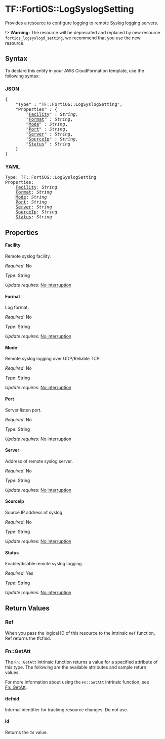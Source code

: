# TF::FortiOS::LogSyslogSetting

Provides a resource to configure logging to remote Syslog logging servers.

!> **Warning:** The resource will be deprecated and replaced by new resource `fortios_logsyslogd_setting`, we recommend that you use the new resource.

## Syntax

To declare this entity in your AWS CloudFormation template, use the following syntax:

### JSON

<pre>
{
    "Type" : "TF::FortiOS::LogSyslogSetting",
    "Properties" : {
        "<a href="#facility" title="Facility">Facility</a>" : <i>String</i>,
        "<a href="#format" title="Format">Format</a>" : <i>String</i>,
        "<a href="#mode" title="Mode">Mode</a>" : <i>String</i>,
        "<a href="#port" title="Port">Port</a>" : <i>String</i>,
        "<a href="#server" title="Server">Server</a>" : <i>String</i>,
        "<a href="#sourceip" title="SourceIp">SourceIp</a>" : <i>String</i>,
        "<a href="#status" title="Status">Status</a>" : <i>String</i>
    }
}
</pre>

### YAML

<pre>
Type: TF::FortiOS::LogSyslogSetting
Properties:
    <a href="#facility" title="Facility">Facility</a>: <i>String</i>
    <a href="#format" title="Format">Format</a>: <i>String</i>
    <a href="#mode" title="Mode">Mode</a>: <i>String</i>
    <a href="#port" title="Port">Port</a>: <i>String</i>
    <a href="#server" title="Server">Server</a>: <i>String</i>
    <a href="#sourceip" title="SourceIp">SourceIp</a>: <i>String</i>
    <a href="#status" title="Status">Status</a>: <i>String</i>
</pre>

## Properties

#### Facility

Remote syslog facility.

_Required_: No

_Type_: String

_Update requires_: [No interruption](https://docs.aws.amazon.com/AWSCloudFormation/latest/UserGuide/using-cfn-updating-stacks-update-behaviors.html#update-no-interrupt)

#### Format

Log format.

_Required_: No

_Type_: String

_Update requires_: [No interruption](https://docs.aws.amazon.com/AWSCloudFormation/latest/UserGuide/using-cfn-updating-stacks-update-behaviors.html#update-no-interrupt)

#### Mode

Remote syslog logging over UDP/Reliable TCP.

_Required_: No

_Type_: String

_Update requires_: [No interruption](https://docs.aws.amazon.com/AWSCloudFormation/latest/UserGuide/using-cfn-updating-stacks-update-behaviors.html#update-no-interrupt)

#### Port

Server listen port.

_Required_: No

_Type_: String

_Update requires_: [No interruption](https://docs.aws.amazon.com/AWSCloudFormation/latest/UserGuide/using-cfn-updating-stacks-update-behaviors.html#update-no-interrupt)

#### Server

Address of remote syslog server.

_Required_: No

_Type_: String

_Update requires_: [No interruption](https://docs.aws.amazon.com/AWSCloudFormation/latest/UserGuide/using-cfn-updating-stacks-update-behaviors.html#update-no-interrupt)

#### SourceIp

Source IP address of syslog.

_Required_: No

_Type_: String

_Update requires_: [No interruption](https://docs.aws.amazon.com/AWSCloudFormation/latest/UserGuide/using-cfn-updating-stacks-update-behaviors.html#update-no-interrupt)

#### Status

Enable/disable remote syslog logging.

_Required_: Yes

_Type_: String

_Update requires_: [No interruption](https://docs.aws.amazon.com/AWSCloudFormation/latest/UserGuide/using-cfn-updating-stacks-update-behaviors.html#update-no-interrupt)

## Return Values

### Ref

When you pass the logical ID of this resource to the intrinsic `Ref` function, Ref returns the tfcfnid.

### Fn::GetAtt

The `Fn::GetAtt` intrinsic function returns a value for a specified attribute of this type. The following are the available attributes and sample return values.

For more information about using the `Fn::GetAtt` intrinsic function, see [Fn::GetAtt](https://docs.aws.amazon.com/AWSCloudFormation/latest/UserGuide/intrinsic-function-reference-getatt.html).

#### tfcfnid

Internal identifier for tracking resource changes. Do not use.

#### Id

Returns the <code>Id</code> value.

